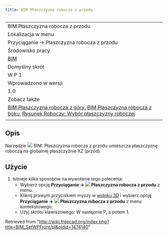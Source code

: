 ```yaml
---
title: BIM Płaszczyzna robocza z przodu
---
```


|                                                                                                                                                                                                                                           |
| ----------------------------------------------------------------------------------------------------------------------------------------------------------------------------------------------------------------------------------------- |
| BIM Płaszczyzna robocza z przodu                                                                                                                                                                                                          |
| Lokalizacja w menu                                                                                                                                                                                                                        |
| Przyciąganie → Płaszczyzna robocza z przodu                                                                                                                                                                                               |
| Środowisko pracy                                                                                                                                                                                                                          |
| [BIM](/BIM_Workbench/pl "BIM Workbench/pl")                                                                                                                                                                                               |
| Domyślny skrót                                                                                                                                                                                                                            |
| W P 1                                                                                                                                                                                                                                     |
| Wprowadzono w wersji                                                                                                                                                                                                                      |
| 1.0                                                                                                                                                                                                                                       |
| Zobacz także                                                                                                                                                                                                                              |
| [BIM Płaszczyzna robocza z góry](/BIM_SetWPTop/pl "BIM SetWPTop/pl"), [BIM Płaszczyzna robocza z boku](/BIM_SetWPSide/pl "BIM SetWPSide/pl"), [Rysunek Roboczy: Wybór płaszczyzny roboczej](/Draft_SelectPlane/pl "Draft SelectPlane/pl") |
|                                                                                                                                                                                                                                           |

## Opis

Narzędzie ![](/images/BIM_SetWPFront.svg) BIM: Płaszczyzna robocza z przodu umieszcza płaszczyznę roboczą na globalnej płaszczyźnie XZ (przód).

## Użycie

1. Istnieje kilka sposobów na wywołanie tego polecenia:
   - Wybierz opcję **Przyciąganie → ![](/images/BIM_SetWPFront.svg) Płaszczyzna robocza z przodu** z menu.
   - Kliknij prawym przyciskiem myszy w [widoku 3D](/3D_view/pl "3D view/pl") i wybierz opcję **Przyciąganie → ![](/images/BIM_SetWPFront.svg) Płaszczyzna robocza z przodu** z menu kontekstowego.
   - Użyj skrótu klawiszowego: W następnie P, a potem 1.

Retrieved from "<http://wiki.freecad.org/index.php?title=BIM_SetWPFront/pl&oldid=1474140>"
